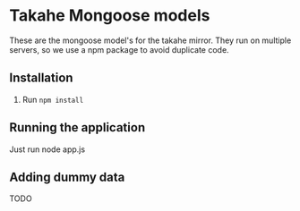# Takahe Mongoose models

These are the mongoose model's for the takahe mirror. They run on multiple servers, so we use a npm package to avoid duplicate code.

## Installation

1. Run `npm install`

## Running the application

Just run node app.js

## Adding dummy data

TODO
